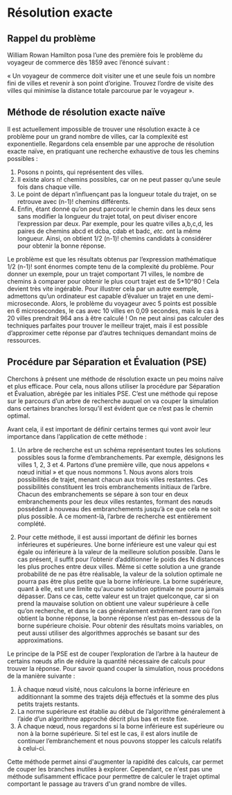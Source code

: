 # Résolution exacte

## Rappel du problème
William Rowan Hamilton posa l’une des première fois le problème du voyageur de commerce dès 1859 avec l’énoncé suivant : 

« Un voyageur de commerce doit visiter une et une seule fois un nombre fini de villes et revenir à son point d’origine. Trouvez l’ordre de visite des villes qui minimise la distance totale parcourue par le voyageur ».



## Méthode de résolution exacte naïve
Il est actuellement impossible de trouver une résolution exacte à ce problème pour un grand nombre de villes, car la complexité est exponentielle. Regardons cela ensemble par une approche de résolution exacte naïve, en pratiquant une recherche exhaustive de tous les chemins possibles :
1)	Posons n points, qui représentent des villes. 
2)	Il existe alors n! chemins possibles, car on ne peut passer qu’une seule fois dans chaque ville. 
3)	Le point de départ n’influençant pas la longueur totale du trajet, on se retrouve avec (n-1)! chemins différents. 
4)	Enfin, étant donné qu’on peut parcourir le chemin dans les deux sens sans modifier la longueur du trajet total, on peut diviser encore l’expression par deux. Par exemple, pour les quatre villes a,b,c,d, les paires de chemins abcd et dcba, cdab et badc, *etc.* ont la même longueur. 
Ainsi, on obtient 1/2 (n-1)!  chemins candidats à considérer pour obtenir la bonne réponse.


Le problème est que les résultats obtenus par l’expression mathématique 1/2 (n-1)! sont énormes compte tenu de la complexité du problème. Pour donner un exemple, pour un trajet comportant 71 villes, le nombre de chemins à comparer pour obtenir le plus court trajet est de 5*10^80 ! Cela devient très vite ingérable. 
Pour illustrer cela par un autre exemple, admettons qu’un ordinateur est capable d’évaluer un trajet en une demi-microseconde. Alors, le problème du voyageur avec 5 points est possible en 6 microsecondes, le cas avec 10 villes en 0,09 secondes, mais le cas à 20 villes prendrait 964 ans à être calculé ! On ne peut ainsi pas calculer des techniques parfaites pour trouver le meilleur trajet, mais il est possible d’approximer cette réponse par d’autres techniques demandant moins de ressources.



## Procédure par Séparation et Évaluation (PSE)
Cherchons à présent une méthode de résolution exacte un peu moins naïve et plus efficace. Pour cela, nous allons utiliser la procédure par Séparation et Évaluation, abrégée par les initiales PSE. C’est une méthode qui repose sur le parcours d’un arbre de recherche auquel on va couper la simulation dans certaines branches lorsqu’il est évident que ce n’est pas le chemin optimal. 

Avant cela, il est important de définir certains termes qui vont avoir leur importance dans l’application de cette méthode :
1)	Un arbre de recherche est un schéma représentant toutes les solutions possibles sous la forme d’embranchements. Par exemple, désignons les villes 1, 2, 3 et 4. Partons d’une première ville, que nous appelons « nœud initial » et que nous nommons 1. Nous avons alors trois possibilités de trajet, menant chacun aux trois villes restantes. Ces possibilités constituent les trois embranchements initiaux de l’arbre. Chacun des embranchements se sépare à son tour en deux embranchements pour les deux villes restantes, formant des nœuds possédant à nouveau des embranchements jusqu’à ce que cela ne soit plus possible. À ce moment-là, l’arbre de recherche est entièrement complété.




2)	Pour cette méthode, il est aussi important de définir les bornes inférieures et supérieures. 
Une borne inférieure est une valeur qui est égale ou inférieure à la valeur de la meilleure solution possible. Dans le cas présent, il suffit pour l’obtenir d’additionner le poids des N distances les plus proches entre deux villes. Même si cette solution a une grande probabilité de ne pas être réalisable, la valeur de la solution optimale ne pourra pas être plus petite que la borne inférieure. 
La borne supérieure, quant à elle, est une limite qu'aucune solution optimale ne pourra jamais dépasser. Dans ce cas, cette valeur est un trajet quelconque, car si on prend la mauvaise solution on obtient une valeur supérieure à celle qu’on recherche, et dans le cas généralement extrêmement rare où l’on obtient la bonne réponse, la bonne réponse n’est pas en-dessous de la borne supérieure choisie. Pour obtenir des résultats moins variables, on peut aussi utiliser des algorithmes approchés se basant sur des approximations.

Le principe de la PSE est de couper l’exploration de l’arbre à la hauteur de certains nœuds afin de réduire la quantité nécessaire de calculs pour trouver la réponse. Pour savoir quand couper la simulation, nous procédons de la manière suivante :
1)	À chaque nœud visité, nous calculons la borne inférieure en additionnant la somme des trajets déjà effectués et la somme des plus petits trajets restants. 
2)	La norme supérieure est établie au début de l’algorithme généralement à l’aide d’un algorithme approché décrit plus bas et reste fixe.
3)	À chaque nœud, nous regardons si la borne inférieure est supérieure ou non à la borne supérieure. Si tel est le cas, il est alors inutile de continuer l’embranchement et nous pouvons stopper les calculs relatifs à celui-ci. 

Cette méthode permet ainsi d'augmenter la rapidité des calculs, car permet de couper les branches inutiles à explorer. Cependant, ce n'est pas une méthode sufisamment efficace pour permettre de calculer le trajet optimal comportant le passage au travers d'un grand nombre de villes.

